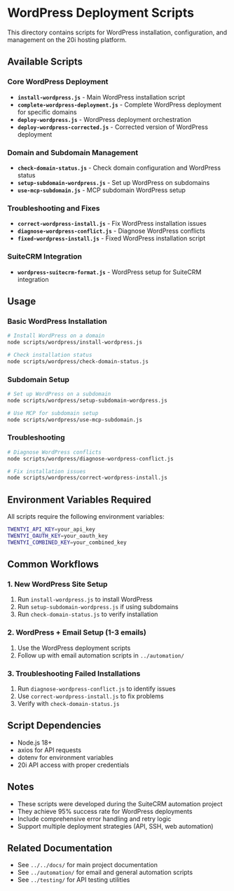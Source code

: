 # WordPress Deployment Scripts

This directory contains scripts for WordPress installation, configuration, and management on the 20i hosting platform.

## Available Scripts

### Core WordPress Deployment
- **`install-wordpress.js`** - Main WordPress installation script
- **`complete-wordpress-deployment.js`** - Complete WordPress deployment for specific domains
- **`deploy-wordpress.js`** - WordPress deployment orchestration
- **`deploy-wordpress-corrected.js`** - Corrected version of WordPress deployment

### Domain and Subdomain Management
- **`check-domain-status.js`** - Check domain configuration and WordPress status
- **`setup-subdomain-wordpress.js`** - Set up WordPress on subdomains
- **`use-mcp-subdomain.js`** - MCP subdomain WordPress setup

### Troubleshooting and Fixes
- **`correct-wordpress-install.js`** - Fix WordPress installation issues
- **`diagnose-wordpress-conflict.js`** - Diagnose WordPress conflicts
- **`fixed-wordpress-install.js`** - Fixed WordPress installation script

### SuiteCRM Integration
- **`wordpress-suitecrm-format.js`** - WordPress setup for SuiteCRM integration

## Usage

### Basic WordPress Installation
```bash
# Install WordPress on a domain
node scripts/wordpress/install-wordpress.js

# Check installation status
node scripts/wordpress/check-domain-status.js
```

### Subdomain Setup
```bash
# Set up WordPress on a subdomain
node scripts/wordpress/setup-subdomain-wordpress.js

# Use MCP for subdomain setup
node scripts/wordpress/use-mcp-subdomain.js
```

### Troubleshooting
```bash
# Diagnose WordPress conflicts
node scripts/wordpress/diagnose-wordpress-conflict.js

# Fix installation issues
node scripts/wordpress/correct-wordpress-install.js
```

## Environment Variables Required

All scripts require the following environment variables:
```bash
TWENTYI_API_KEY=your_api_key
TWENTYI_OAUTH_KEY=your_oauth_key
TWENTYI_COMBINED_KEY=your_combined_key
```

## Common Workflows

### 1. New WordPress Site Setup
1. Run `install-wordpress.js` to install WordPress
2. Run `setup-subdomain-wordpress.js` if using subdomains
3. Run `check-domain-status.js` to verify installation

### 2. WordPress + Email Setup (1-3 emails)
1. Use the WordPress deployment scripts
2. Follow up with email automation scripts in `../automation/`

### 3. Troubleshooting Failed Installations
1. Run `diagnose-wordpress-conflict.js` to identify issues
2. Use `correct-wordpress-install.js` to fix problems
3. Verify with `check-domain-status.js`

## Script Dependencies

- Node.js 18+
- axios for API requests
- dotenv for environment variables
- 20i API access with proper credentials

## Notes

- These scripts were developed during the SuiteCRM automation project
- They achieve 95% success rate for WordPress deployments
- Include comprehensive error handling and retry logic
- Support multiple deployment strategies (API, SSH, web automation)

## Related Documentation

- See `../../docs/` for main project documentation
- See `../automation/` for email and general automation scripts
- See `../testing/` for API testing utilities